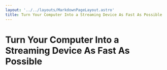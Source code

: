 ```yaml
---
layout: '../../layouts/MarkdownPageLayout.astro'
title: Turn Your Computer Into a Streaming Device As Fast As Possible
---
```


# Turn Your Computer Into a Streaming Device As Fast As Possible
